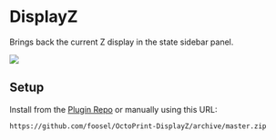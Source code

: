 # DisplayZ

Brings back the current Z display in the state sidebar panel.

![](http://i.imgur.com/HrNhg7j.png)

## Setup

Install from the [Plugin Repo](https://plugins.octoprint.org/plugins/displayz/)
or manually using this URL:

    https://github.com/foosel/OctoPrint-DisplayZ/archive/master.zip
